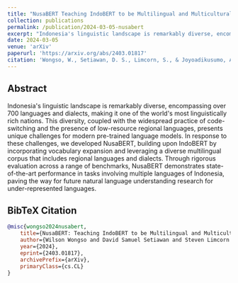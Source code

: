 ```yaml
---
title: "NusaBERT Teaching IndoBERT to be Multilingual and Multicultural"
collection: publications
permalink: /publication/2024-03-05-nusabert
excerpt: "Indonesia's linguistic landscape is remarkably diverse, encompassing over 700 languages and dialects, making it one of the world's most linguistically rich nations. This diversity, coupled with the widespread practice of code-switching and the presence of low-resource regional languages, presents unique challenges for modern pre-trained language models. In response to these challenges, we developed NusaBERT, building upon IndoBERT by incorporating vocabulary expansion and leveraging a diverse multilingual corpus that includes regional languages and dialects. Through rigorous evaluation across a range of benchmarks, NusaBERT demonstrates state-of-the-art performance in tasks involving multiple languages of Indonesia, paving the way for future natural language understanding research for under-represented languages."
date: 2024-03-05
venue: 'arXiv'
paperurl: 'https://arxiv.org/abs/2403.01817'
citation: 'Wongso, W., Setiawan, D. S., Limcorn, S., & Joyoadikusumo, A. (2024). NusaBERT: Teaching IndoBERT to be Multilingual and Multicultural. <i>arXiv [Cs.CL]</i>. Retrieved from https://arxiv.org/abs/2403.01817'
---
```


## Abstract

Indonesia's linguistic landscape is remarkably diverse, encompassing over 700 languages and dialects, making it one of the world's most linguistically rich nations. This diversity, coupled with the widespread practice of code-switching and the presence of low-resource regional languages, presents unique challenges for modern pre-trained language models. In response to these challenges, we developed NusaBERT, building upon IndoBERT by incorporating vocabulary expansion and leveraging a diverse multilingual corpus that includes regional languages and dialects. Through rigorous evaluation across a range of benchmarks, NusaBERT demonstrates state-of-the-art performance in tasks involving multiple languages of Indonesia, paving the way for future natural language understanding research for under-represented languages.

## BibTeX Citation

```bibtex
@misc{wongso2024nusabert,
    title={NusaBERT: Teaching IndoBERT to be Multilingual and Multicultural}, 
    author={Wilson Wongso and David Samuel Setiawan and Steven Limcorn and Ananto Joyoadikusumo},
    year={2024},
    eprint={2403.01817},
    archivePrefix={arXiv},
    primaryClass={cs.CL}
}
```